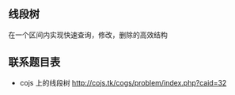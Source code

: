 ## 线段树

在一个区间内实现快速查询，修改，删除的高效结构

## 联系题目表


 - cojs 上的线段树 http://cojs.tk/cogs/problem/index.php?caid=32

